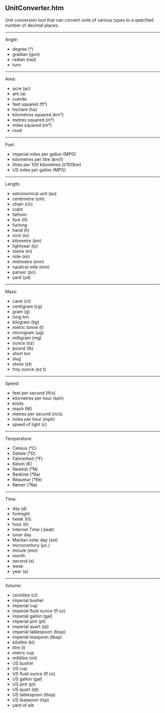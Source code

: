 UnitConverter.htm
-----------------

Unit conversion tool that can convert units of various types to a specified number of decimal places.

---

Angle:
* degree (*)
* gradian (gon)
* radian (rad)
* turn

---

Area:
* acre (ac)
* are (a)
* cuerda
* feet squared (ft²)
* hectare (ha)
* kilometres squared (km²)
* metres squared (m²)
* miles squared (mi²)
* rood

---

Fuel:
* imperial miles per gallon (MPG)
* kilometres per litre (km/l)
* litres per 100 kilometres (l/100km)
* US miles per gallon (MPG)

---

Length:
* astronomical unit (au)
* centimetre (cm)
* chain (ch)
* cubit
* fathom
* foot (ft)
* furlong
* hand (h)
* inch (in)
* kilometre (km)
* lightyear (ly)
* metre (m)
* mile (mi)
* millimetre (mm)
* nautical mile (nmi)
* parsec (pc)
* yard (yd)

---

Mass:
* caret (ct)
* centigram (cg)
* gram (g)
* long ton
* kilogram (kg)
* metric tonne (t)
* microgram (µg)
* milligram (mg)
* ounce (oz)
* pound (lb)
* short ton
* slug
* stone (st)
* troy ounce (oz t)

---

Speed:
* feet per second (ft/s)
* kilometres per hour (kph)
* knots
* mach (M)
* metres per second (m/s)
* miles per hour (mph)
* speed of light (c)

---

Temperature:
* Celsius (°C)
* Delisle (°D)
* Fahrenheit (°F)
* Kelvin (K)
* Newton (°N)
* Rankine (°Ra)
* Réaumur (°Ré)
* Rømer (°Rø)

---

Time:
* day (d)
* fortnight
* helek (hl)
* hour (h)
* Internet Time (.beat)
* lunar day
* Martian solar day (sol)
* microcentury (µc.)
* minute (min)
* month
* second (s)
* week
* year (a)

---

Volume:
* centilitre (cl)
* imperial bushel
* imperial cup
* imperial fluid ounce (fl oz)
* imperial gallon (gal)
* imperial pint (pt)
* imperial quart (qt)
* imperial tablespoon (tbsp)
* imperial teaspoon (tbsp)
* kilolitre (kl)
* litre (l)
* metric cup
* millilitre (ml)
* US bushel
* US cup
* US fluid ounce (fl oz)
* US gallon (gal)
* US pint (pt)
* US quart (qt)
* US tablespoon (tbsp)
* US teaspoon (tsp)
* yard of ale
